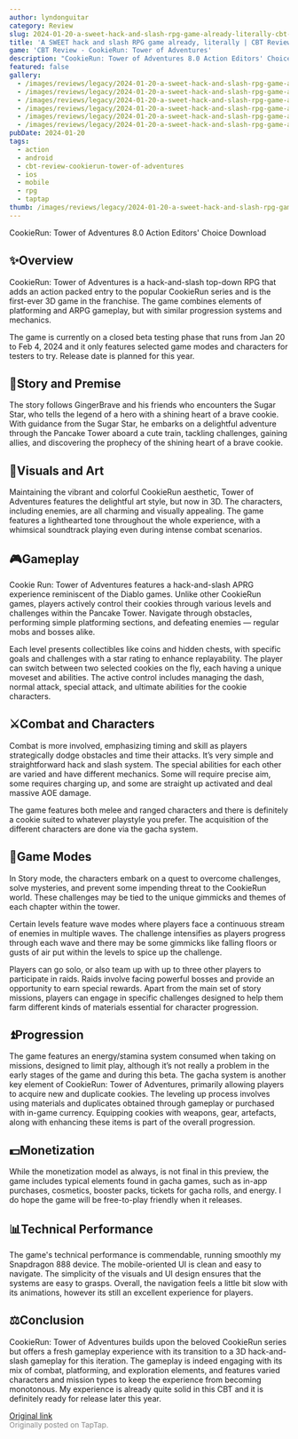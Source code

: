 ```yaml
---
author: lyndonguitar
category: Review
slug: 2024-01-20-a-sweet-hack-and-slash-rpg-game-already-literally-cbt-review-cookierun-tower-of-advent
title: 'A SWEET hack and slash RPG game already, literally | CBT Review - CookieRun: Tower of Adventures'
game: 'CBT Review - CookieRun: Tower of Adventures'
description: "CookieRun: Tower of Adventures 8.0 Action Editors' Choice Download"
featured: false
gallery:
  - /images/reviews/legacy/2024-01-20-a-sweet-hack-and-slash-rpg-game-already-literally--cbt-review---cookierun-tower-of-advent-0.avif
  - /images/reviews/legacy/2024-01-20-a-sweet-hack-and-slash-rpg-game-already-literally--cbt-review---cookierun-tower-of-advent-1.avif
  - /images/reviews/legacy/2024-01-20-a-sweet-hack-and-slash-rpg-game-already-literally--cbt-review---cookierun-tower-of-advent-2.avif
  - /images/reviews/legacy/2024-01-20-a-sweet-hack-and-slash-rpg-game-already-literally--cbt-review---cookierun-tower-of-advent-3.avif
  - /images/reviews/legacy/2024-01-20-a-sweet-hack-and-slash-rpg-game-already-literally--cbt-review---cookierun-tower-of-advent-4.avif
  - /images/reviews/legacy/2024-01-20-a-sweet-hack-and-slash-rpg-game-already-literally--cbt-review---cookierun-tower-of-advent-5.avif
pubDate: 2024-01-20
tags:
  - action
  - android
  - cbt-review-cookierun-tower-of-adventures
  - ios
  - mobile
  - rpg
  - taptap
thumb: /images/reviews/legacy/2024-01-20-a-sweet-hack-and-slash-rpg-game-already-literally--cbt-review---cookierun-tower-of-advent-0.avif
---
```


CookieRun: Tower of Adventures
8.0
Action
Editors' Choice
Download


## ✨Overview

CookieRun: Tower of Adventures is a hack-and-slash top-down RPG that adds an action packed entry to the popular CookieRun series and is the first-ever 3D game in the franchise. The game combines elements of platforming and ARPG gameplay, but with similar progression systems and mechanics.

The game is currently on a closed beta testing phase that runs from Jan 20 to Feb 4, 2024 and it only features selected game modes and characters for testers to try. Release date is planned for this year.


## 📖Story and Premise

The story follows GingerBrave and his friends who encounters the Sugar Star, who tells the legend of a hero with a shining heart of a brave cookie. With guidance from the Sugar Star, he embarks on a delightful adventure through the Pancake Tower aboard a cute train, tackling challenges, gaining allies, and discovering the prophecy of the shining heart of a brave cookie.


## 🎨Visuals and Art

Maintaining the vibrant and colorful CookieRun aesthetic, Tower of Adventures features the delightful art style, but now in 3D. The characters, including enemies, are all charming and visually appealing. The game features a lighthearted tone throughout the whole experience, with a whimsical soundtrack playing even during intense combat scenarios.


## 🎮Gameplay

Cookie Run: Tower of Adventures features a hack-and-slash APRG experience reminiscent of the Diablo games. Unlike other CookieRun games, players actively control their cookies through various levels and challenges within the Pancake Tower. Navigate through obstacles, performing simple platforming sections, and defeating enemies — regular mobs and bosses alike.

Each level presents collectibles like coins and hidden chests, with specific goals and challenges with a star rating to enhance replayability. The player can switch between two selected cookies on the fly, each having a unique moveset and abilities. The active control includes managing the dash, normal attack, special attack, and ultimate abilities for the cookie characters.


## ⚔️Combat and Characters

Combat is more involved, emphasizing timing and skill as players strategically dodge obstacles and time their attacks. It’s very simple and straightforward hack and slash system. The special abilities for each other are varied and have different mechanics. Some will require precise aim, some requires charging up, and some are straight up activated and deal massive AOE damage.

The game features both melee and ranged characters and there is definitely a cookie suited to whatever playstyle you prefer. The acquisition of the different characters are done via the gacha system.


## 📜Game Modes

In Story mode, the characters embark on a quest to overcome challenges, solve mysteries, and prevent some impending threat to the CookieRun world. These challenges may be tied to the unique gimmicks and themes of each chapter within the tower.

Certain levels feature wave modes where players face a continuous stream of enemies in multiple waves. The challenge intensifies as players progress through each wave and there may be some gimmicks like falling floors or gusts of air put within the levels to spice up the challenge.

Players can go solo, or also team up with up to three other players to participate in raids. Raids involve facing powerful bosses and provide an opportunity to earn special rewards. Apart from the main set of story missions, players can engage in specific challenges designed to help them farm different kinds of materials essential for character progression.


## ⏫Progression

The game features an energy/stamina system consumed when taking on missions, designed to limit play, although it’s not really a problem in the early stages of the game and during this beta. The gacha system is another key element of CookieRun: Tower of Adventures, primarily allowing players to acquire new and duplicate cookies. The leveling up process involves using materials and duplicates obtained through gameplay or purchased with in-game currency. Equipping cookies with weapons, gear, artefacts, along with enhancing these items is part of the overall progression.


## 💵Monetization

While the monetization model as always, is not final in this preview, the game includes typical elements found in gacha games, such as in-app purchases, cosmetics, booster packs, tickets for gacha rolls, and energy. I do hope the game will be free-to-play friendly when it releases.


## 📊Technical Performance

The game's technical performance is commendable, running smoothly my Snapdragon 888 device. The mobile-oriented UI is clean and easy to navigate. The simplicity of the visuals and UI design ensures that the systems are easy to grasps. Overall, the navigation feels a little bit slow with its animations, however its still an excellent experience for players.


## ⚖️Conclusion

CookieRun: Tower of Adventures builds upon the beloved CookieRun series but offers a fresh gameplay experience with its transition to a 3D hack-and-slash gameplay for this iteration. The gameplay is indeed engaging with its mix of combat, platforming, and exploration elements, and features varied characters and mission types to keep the experience from becoming monotonous. My experience is already quite solid in this CBT and it is definitely ready for release later this year.

[Original link](https://www.taptap.io/post/6844120)<br><span style="font-size: 0.95em; color: #888;">Originally posted on TapTap.</span>